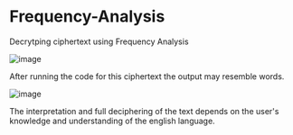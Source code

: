 # Frequency-Analysis
Decrytping ciphertext using Frequency Analysis

![image](https://github.com/Drone300/Frequency-Analysis/assets/124827807/75a1c9d5-1dc3-4da4-bdb9-eb396ad738fb)

After running the code for this ciphertext the output may resemble words.

![image](https://github.com/Drone300/Frequency-Analysis/assets/124827807/2572be55-9407-47b1-9667-e46e15feb00d)

The interpretation and full deciphering of the text depends on the user's knowledge and understanding of the english language.
